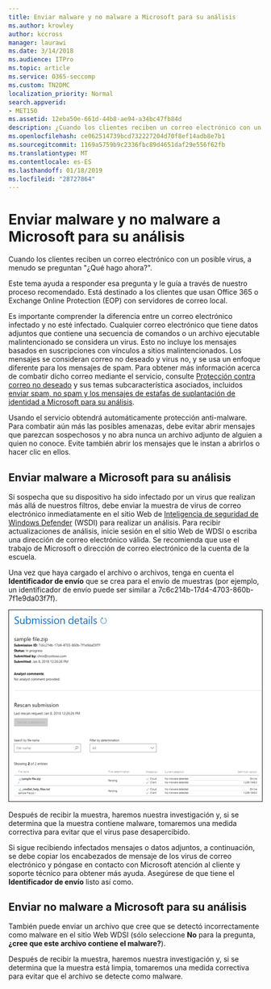 ```yaml
---
title: Enviar malware y no malware a Microsoft para su análisis
ms.author: krowley
author: kccross
manager: laurawi
ms.date: 3/14/2018
ms.audience: ITPro
ms.topic: article
ms.service: O365-seccomp
ms.custom: TN2DMC
localization_priority: Normal
search.appverid:
- MET150
ms.assetid: 12eba50e-661d-44b8-ae94-a34bc47fb84d
description: ¿Cuando los clientes reciben un correo electrónico con un posible virus, que a menudo askWhat hacer hacer ahora?
ms.openlocfilehash: ce062514739bcd732227204d70f8ef14adb8e7b1
ms.sourcegitcommit: 1169a5759b9c2336fbc89d4651daf29e556f62fb
ms.translationtype: MT
ms.contentlocale: es-ES
ms.lasthandoff: 01/18/2019
ms.locfileid: "28727864"
---
```

# <a name="submitting-malware-and-non-malware-to-microsoft-for-analysis"></a>Enviar malware y no malware a Microsoft para su análisis

Cuando los clientes reciben un correo electrónico con un posible virus, a menudo se preguntan "¿Qué hago ahora?".
  
Este tema ayuda a responder esa pregunta y le guía a través de nuestro proceso recomendado. Está destinado a los clientes que usan Office 365 o Exchange Online Protection (EOP) con servidores de correo local.
  
Es importante comprender la diferencia entre un correo electrónico infectado y no esté infectado. Cualquier correo electrónico que tiene datos adjuntos que contiene una secuencia de comandos o un archivo ejecutable malintencionado se considera un virus. Esto no incluye los mensajes basados en suscripciones con vínculos a sitios malintencionados. Los mensajes se consideran correo no deseado y virus no, y se usa un enfoque diferente para los mensajes de spam. Para obtener más información acerca de combatir dicho correo mediante el servicio, consulte [Protección contra correo no deseado](anti-spam-and-anti-malware-protection.md) y sus temas subcaracterística asociados, incluidos [enviar spam, no spam y los mensajes de estafas de suplantación de identidad a Microsoft para su análisis](submit-spam-non-spam-and-phishing-scam-messages-to-microsoft-for-analysis.md). 
  
Usando el servicio obtendrá automáticamente protección anti-malware. Para combatir aún más las posibles amenazas, debe evitar abrir mensajes que parezcan sospechosos y no abra nunca un archivo adjunto de alguien a quien no conoce. Evite también abrir los mensajes que le instan a abrirlos o hacer clic en ellos.
  
## <a name="submitting-malware-to-microsoft-for-analysis"></a>Enviar malware a Microsoft para su análisis

Si sospecha que su dispositivo ha sido infectado por un virus que realizan más allá de nuestros filtros, debe enviar la muestra de virus de correo electrónico inmediatamente en el sitio Web de [Inteligencia de seguridad de Windows Defender](https://www.microsoft.com/wdsi/filesubmission) (WSDI) para realizar un análisis. Para recibir actualizaciones de análisis, inicie sesión en el sitio Web de WDSI o escriba una dirección de correo electrónico válida. Se recomienda que use el trabajo de Microsoft o dirección de correo electrónico de la cuenta de la escuela. 
  
Una vez que haya cargado el archivo o archivos, tenga en cuenta el **Identificador de envío** que se crea para el envío de muestras (por ejemplo, un identificador de envío puede ser similar a 7c6c214b-17d4-4703-860b-7f1e9da03f7f). 
  
![Detalles de envío en el sitio web Windows Defender Security Intelligence](media/EOP-Malware-Protection-Center.png)
  
Después de recibir la muestra, haremos nuestra investigación y, si se determina que la muestra contiene malware, tomaremos una medida correctiva para evitar que el virus pase desapercibido.
  
Si sigue recibiendo infectados mensajes o datos adjuntos, a continuación, se debe copiar los encabezados de mensaje de los virus de correo electrónico y póngase en contacto con Microsoft atención al cliente y soporte técnico para obtener más ayuda. Asegúrese de que tiene el **Identificador de envío** listo así como. 
  
## <a name="submitting-non-malware-to-microsoft-for-analysis"></a>Enviar no malware a Microsoft para su análisis

También puede enviar un archivo que cree que se detectó incorrectamente como malware en el sitio Web WDSI (sólo seleccione **No** para la pregunta, **¿cree que este archivo contiene el malware?**).
  
Después de recibir la muestra, haremos nuestra investigación y, si se determina que la muestra está limpia, tomaremos una medida correctiva para evitar que el archivo se detecte como malware.
  


